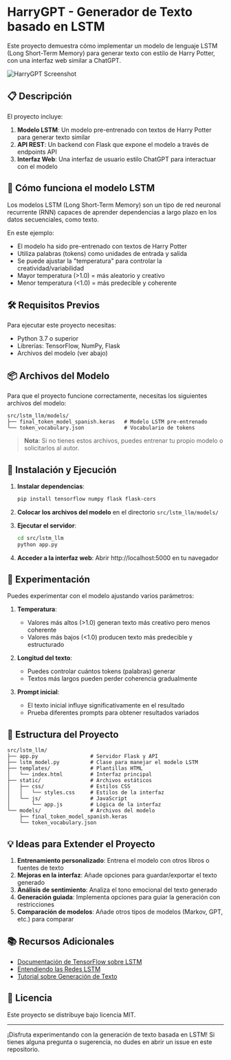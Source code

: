 # HarryGPT - Generador de Texto basado en LSTM

Este proyecto demuestra cómo implementar un modelo de lenguaje LSTM (Long Short-Term Memory) para generar texto con estilo de Harry Potter, con una interfaz web similar a ChatGPT.

![HarryGPT Screenshot](https://via.placeholder.com/800x450.png?text=HarryGPT+Screenshot)

## 📋 Descripción

El proyecto incluye:

1. **Modelo LSTM**: Un modelo pre-entrenado con textos de Harry Potter para generar texto similar
2. **API REST**: Un backend con Flask que expone el modelo a través de endpoints API
3. **Interfaz Web**: Una interfaz de usuario estilo ChatGPT para interactuar con el modelo

## 🧠 Cómo funciona el modelo LSTM

Los modelos LSTM (Long Short-Term Memory) son un tipo de red neuronal recurrente (RNN) capaces de aprender dependencias a largo plazo en los datos secuenciales, como texto.

En este ejemplo:
- El modelo ha sido pre-entrenado con textos de Harry Potter
- Utiliza palabras (tokens) como unidades de entrada y salida
- Se puede ajustar la "temperatura" para controlar la creatividad/variabilidad
- Mayor temperatura (>1.0) = más aleatorio y creativo
- Menor temperatura (<1.0) = más predecible y coherente

## 🛠️ Requisitos Previos

Para ejecutar este proyecto necesitas:

- Python 3.7 o superior
- Librerías: TensorFlow, NumPy, Flask
- Archivos del modelo (ver abajo)

## 📦 Archivos del Modelo

Para que el proyecto funcione correctamente, necesitas los siguientes archivos del modelo:

```
src/lstm_llm/models/
├── final_token_model_spanish.keras   # Modelo LSTM pre-entrenado
└── token_vocabulary.json             # Vocabulario de tokens
```

> **Nota**: Si no tienes estos archivos, puedes entrenar tu propio modelo o solicitarlos al autor.

## 🚀 Instalación y Ejecución

1. **Instalar dependencias**:
   ```bash
   pip install tensorflow numpy flask flask-cors
   ```

2. **Colocar los archivos del modelo** en el directorio `src/lstm_llm/models/`

3. **Ejecutar el servidor**:
   ```bash
   cd src/lstm_llm
   python app.py
   ```

4. **Acceder a la interfaz web**: Abrir http://localhost:5000 en tu navegador

## 🧪 Experimentación

Puedes experimentar con el modelo ajustando varios parámetros:

1. **Temperatura**:
   - Valores más altos (>1.0) generan texto más creativo pero menos coherente
   - Valores más bajos (<1.0) producen texto más predecible y estructurado

2. **Longitud del texto**:
   - Puedes controlar cuántos tokens (palabras) generar
   - Textos más largos pueden perder coherencia gradualmente

3. **Prompt inicial**:
   - El texto inicial influye significativamente en el resultado
   - Prueba diferentes prompts para obtener resultados variados

## 🔧 Estructura del Proyecto

```
src/lstm_llm/
├── app.py                 # Servidor Flask y API
├── lstm_model.py          # Clase para manejar el modelo LSTM
├── templates/             # Plantillas HTML
│   └── index.html         # Interfaz principal
├── static/                # Archivos estáticos
│   ├── css/               # Estilos CSS
│   │   └── styles.css     # Estilos de la interfaz
│   └── js/                # JavaScript
│       └── app.js         # Lógica de la interfaz
└── models/                # Archivos del modelo
    ├── final_token_model_spanish.keras
    └── token_vocabulary.json
```

## 💡 Ideas para Extender el Proyecto

1. **Entrenamiento personalizado**: Entrena el modelo con otros libros o fuentes de texto
2. **Mejoras en la interfaz**: Añade opciones para guardar/exportar el texto generado
3. **Análisis de sentimiento**: Analiza el tono emocional del texto generado
4. **Generación guiada**: Implementa opciones para guiar la generación con restricciones
5. **Comparación de modelos**: Añade otros tipos de modelos (Markov, GPT, etc.) para comparar

## 📚 Recursos Adicionales

- [Documentación de TensorFlow sobre LSTM](https://www.tensorflow.org/api_docs/python/tf/keras/layers/LSTM)
- [Entendiendo las Redes LSTM](https://colah.github.io/posts/2015-08-Understanding-LSTMs/)
- [Tutorial sobre Generación de Texto](https://www.tensorflow.org/text/tutorials/text_generation)

## 📄 Licencia

Este proyecto se distribuye bajo licencia MIT.

---

¡Disfruta experimentando con la generación de texto basada en LSTM! Si tienes alguna pregunta o sugerencia, no dudes en abrir un issue en este repositorio. 